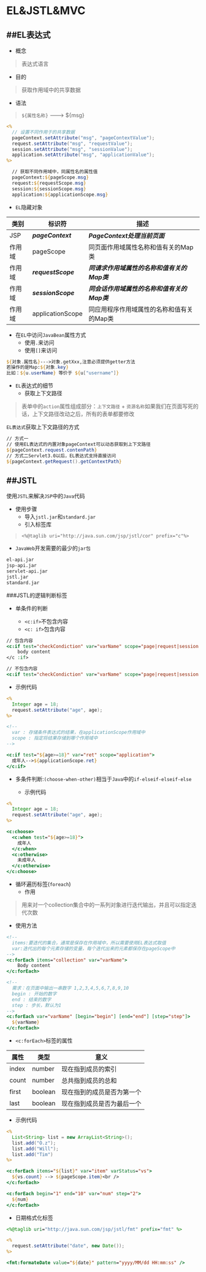 # EL&JSTL&MVC

##EL表达式
---

* 概念
> 表达式语言

* 目的
> 获取作用域中的共享数据

* 语法
> `${属性名称}` ---> ${msg}

```jsp
<%
  // 设置不同作用于的共享数据
  pageContext.setAttribute("msg", "pageContextValue");
  request.setAttribute("msg", "requestValue");
  session.setAttribute("msg", "sessionValue");
  application.setAttribute("msg", "applicationValue");
%>

  // 获取不同作用域中，同属性名的属性值
  pageContext:${pageScope.msg}
  request:${requestScope.msg}
  session:${sessionScope.msg}
  application:${applicationScope.msg}
```

* `EL`隐藏对象

类别 | 标识符 | 描述
--| -- | --
JSP | ***pageContext*** | ***PageContext处理当前页面***
作用域 | pageScope | 同页面作用域属性名称和值有关的Map类
作用域 | ***requestScope*** | ***同请求作用域属性的名称和值有关的Map类***
作用域 | ***sessionScope*** | ***同会话作用域属性的名称和值有关的Map类***
作用域 | applicationScope | 同应用程序作用域属性的名称和值有关的Map类

* 在`EL`中访问`JavaBean`属性方式
  * 使用`.`来访问
  * 使用`[]`来访问

```jsp
${对象.属性名}--->对象.getXxx,注意必须提供getter方法
若操作的是Map:${对象.key}
比如：${u.userName} 等价于 ${u["username"]}
```

* `EL`表达式的细节
  * 获取上下文路径

>表单中的`action`属性组成部分：`上下文路径` + `资源名称`如果我们在页面写死的话，上下文路径改动之后，所有的表单都要修改

`EL表达式`获取上下文路径的方式

```jsp
// 方式一
// 使用EL表达式的内置对象pageContext可以动态获取到上下文路径
${pageContext.request.contenPath}
// 方式二Servlet3.0以后，EL表达式支持直接访问
${pageContext.getRequest().getContextPath}
```

##JSTL
---

使用`JSTL`来解决`JSP`中的`Java`代码

* 使用步骤
  * 导入`jstl.jar`和`standard.jar`
  * 引入标签库

> `<%@taglib uri="http://java.sun.com/jsp/jstl/cor" prefix="c"%>`

* `JavaWeb`开发需要的最少的`jar包`

```xml
el-api.jar
jsp-api.jar
servlet-api.jar
jstl.jar
standard.jar
```

###JSTL的逻辑判断标签

* 单条件的判断

  * `<c:if>`不包含内容
  * `<c: if>`包含内容
  
```jsp
// 包含内容
<c:if test="checkCondiction" var="varName" scope="page|request|session|application">
    body content
</c :if>

// 不包含内容
<c:if test="checkCondiction" var="varName" scope="page|request|session| application />
```

* 示例代码

```jsp
<%
  Integer age = 18;
  request.setAttribute("age", age);
%>

<!--
  var : 存储条件表达式的结果，在applicationScope作用域中
  scope : 指定将结果存储到哪个作用域中
-->

<c:if test="${age>=18}" var="ret" scope="application">
  成年人-->${applicationScope.ret}
</c:if>
```

* 多条件判断:`(choose-when-other)`相当于`Java`中的`if-elseif-elseif-else`

  * 示例代码

```jsp
<%
  Integer age = 18;
  request.setAttribute("age", age);
%>

<c:choose>
  <c:when test="${age>=18}">
    成年人
  </c:when>
  <c:otherwise>
    未成年人
  </c:otherwise>
</c:choose>
```

* 循环遍历标签(`foreach`)
  * 作用
> 用来对一个collection集合中的一系列对象进行迭代输出，并且可以指定迭代次数
  
  * 使用方法

```jsp
<!--
  items:要迭代的集合，通常是保存在作用域中，所以需要使用EL表达式取值
  var:迭代出的每个元素存储的变量，每个迭代出来的元素都保存在pageScope中
-->
<c:forEach items="collection" var="varName">
    Body content
</c:forEach>

<!--
  需求：在页面中输出一串数字 1,2,3,4,5,6,7,8,9,10
  begin : 开始的数字
  end : 结束的数字
  step : 步长，默认为1
-->
<c:forEach var="varName" [begin="begin"] [end="end"] [step="step"]>
  ${varName}
</c:forEach>
```

* `<c:forEach>`标签的属性

属性 | 类型 | 意义
--| -- | --
index | number | 现在指到成员的索引
count | number | 总共指到成员的总和
first | boolean | 现在指到的成员是否为第一个
last | boolean | 现在指到成员是否为最后一个

* 示例代码

```jsp
<%
  List<String> list = new ArrayList<String>();
  list.add("O.z");
  list.add("Will");
  list.add("Tim")
%>

<c:forEach items="${list}" var="item" varStatus="vs">
  ${vs.count} --> ${pageScope.item}<br />
</c:forEach>

<c:forEach begin="1" end="10" var="num" step="2">
  ${num}
</c:forEach>
```

* 日期格式化标签

```jsp
<%@taglib uri="http://java.sun.com/jsp/jstl/fmt" prefix="fmt" %>

<%
  request.setAttribute("date", new Date());
%>

<fmt:formateDate value="${date}" pattern="yyyy/MM/dd HH:mm:ss" />
```






